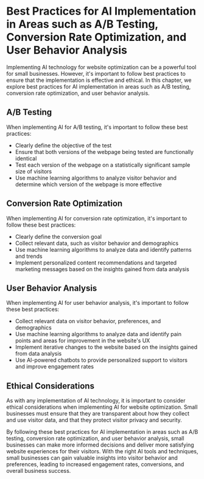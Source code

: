 Best Practices for AI Implementation in Areas such as A/B Testing, Conversion Rate Optimization, and User Behavior Analysis
===============================================================================================================================================================================================

Implementing AI technology for website optimization can be a powerful tool for small businesses. However, it's important to follow best practices to ensure that the implementation is effective and ethical. In this chapter, we explore best practices for AI implementation in areas such as A/B testing, conversion rate optimization, and user behavior analysis.

A/B Testing
-----------

When implementing AI for A/B testing, it's important to follow these best practices:

* Clearly define the objective of the test
* Ensure that both versions of the webpage being tested are functionally identical
* Test each version of the webpage on a statistically significant sample size of visitors
* Use machine learning algorithms to analyze visitor behavior and determine which version of the webpage is more effective

Conversion Rate Optimization
----------------------------

When implementing AI for conversion rate optimization, it's important to follow these best practices:

* Clearly define the conversion goal
* Collect relevant data, such as visitor behavior and demographics
* Use machine learning algorithms to analyze data and identify patterns and trends
* Implement personalized content recommendations and targeted marketing messages based on the insights gained from data analysis

User Behavior Analysis
----------------------

When implementing AI for user behavior analysis, it's important to follow these best practices:

* Collect relevant data on visitor behavior, preferences, and demographics
* Use machine learning algorithms to analyze data and identify pain points and areas for improvement in the website's UX
* Implement iterative changes to the website based on the insights gained from data analysis
* Use AI-powered chatbots to provide personalized support to visitors and improve engagement rates

Ethical Considerations
----------------------

As with any implementation of AI technology, it is important to consider ethical considerations when implementing AI for website optimization. Small businesses must ensure that they are transparent about how they collect and use visitor data, and that they protect visitor privacy and security.

By following these best practices for AI implementation in areas such as A/B testing, conversion rate optimization, and user behavior analysis, small businesses can make more informed decisions and deliver more satisfying website experiences for their visitors. With the right AI tools and techniques, small businesses can gain valuable insights into visitor behavior and preferences, leading to increased engagement rates, conversions, and overall business success.
